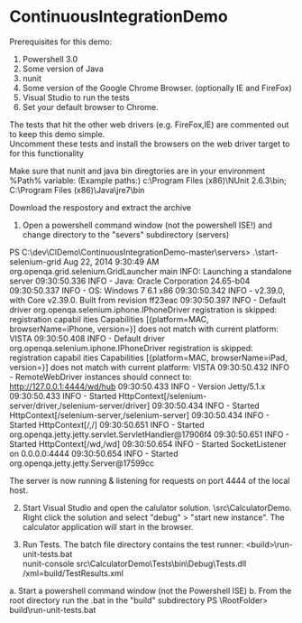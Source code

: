 
ContinuousIntegrationDemo
=========================

Prerequisites for this demo:

1. Powershell 3.0
2. Some version of Java
3. nunit
4. Some version of the Google Chrome Browser. (optionally IE and FireFox)
5. Visual Studio to run the tests
6. Set your default browser to Chrome.

The tests that hit the other web drivers (e.g. FireFox,IE) are commented out to keep this demo simple.  
Uncomment these tests and install the browsers on the web driver target to for this functionality

Make sure that nunit and java bin diregtories are in your environment %Path% variable:
(Example paths:)
c:\Program Files (x86)\NUnit 2.6.3\bin; C:\Program Files (x86)\Java\jre7\bin

Download the respostory and extract the archive

1. Open a powershell command window (not the powershell ISE!) and change directory to the "severs" subdirectory (<root>servers)

PS C:\dev\CIDemo\ContinuousIntegrationDemo-master\servers> .\start-selenium-grid
Aug 22, 2014 9:30:49 AM org.openqa.grid.selenium.GridLauncher main
INFO: Launching a standalone server
09:30:50.336 INFO - Java: Oracle Corporation 24.65-b04
09:30:50.337 INFO - OS: Windows 7 6.1 x86
09:30:50.342 INFO - v2.39.0, with Core v2.39.0. Built from revision ff23eac
09:30:50.397 INFO - Default driver org.openqa.selenium.iphone.IPhoneDriver registration is skipped: registration capabil
ities Capabilities [{platform=MAC, browserName=iPhone, version=}] does not match with current platform: VISTA
09:30:50.408 INFO - Default driver org.openqa.selenium.iphone.IPhoneDriver registration is skipped: registration capabil
ities Capabilities [{platform=MAC, browserName=iPad, version=}] does not match with current platform: VISTA
09:30:50.432 INFO - RemoteWebDriver instances should connect to: http://127.0.0.1:4444/wd/hub
09:30:50.433 INFO - Version Jetty/5.1.x
09:30:50.433 INFO - Started HttpContext[/selenium-server/driver,/selenium-server/driver]
09:30:50.434 INFO - Started HttpContext[/selenium-server,/selenium-server]
09:30:50.434 INFO - Started HttpContext[/,/]
09:30:50.651 INFO - Started org.openqa.jetty.jetty.servlet.ServletHandler@17906f4
09:30:50.651 INFO - Started HttpContext[/wd,/wd]
09:30:50.654 INFO - Started SocketListener on 0.0.0.0:4444
09:30:50.654 INFO - Started org.openqa.jetty.jetty.Server@17599cc

The server is now running & listening for requests on port 4444 of the local host.

2. Start Visual Studio and open the calulator solution.  <root>\src\CalculatorDemo. Right click the solution and select
"debug" > "start new instance".  The calculator application will start in the browser.

3. Run Tests. The batch file directory contains the test runner: <root>\<build>\run-unit-tests.bat  
nunit-console src\CalculatorDemo\Tests\bin\Debug\Tests.dll /xml=build/TestResults.xml

  a. Start a powershell command window (not the Powershell ISE)
  b. From the root directory run the .bat in the "build" subdirectory
  PS \RootFolder> build\run-unit-tests.bat
  
  


















